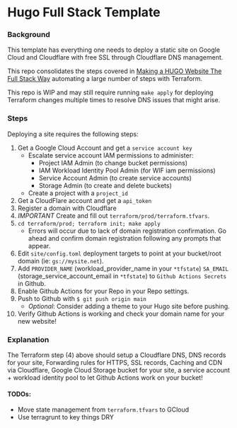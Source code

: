 # Hugo Full Stack Template

### Background

This template has everything one needs to deploy a static site on Google Cloud and Cloudflare with free SSL through Cloudflare DNS management.

This repo consolidates the steps covered in [Making a HUGO Website The Full Stack Way](https://du-blog.net/blog/hugo-blog-0/) automating a large number of steps with Terraform.


This repo is WIP and may still require running `make apply` for deploying Terraform changes multiple times to resolve DNS issues that might arise.

### Steps
Deploying a site requires the following steps:

1. Get a Google Cloud Account and get a `service account key`
    - Escalate service account IAM permissions to administer:
        - Project IAM Admin (to change bucket permissions)
        - IAM Workload Identity Pool Admin (for WIF iam permissions)
        - Service Account Admin (to create service accounts)
        - Storage Admin (to create and delete buckets)
    - Create a project with a `project_id`
2. Get a CloudFlare account and get a `api_token`
3. Register a domain with Cloudflare
4. *IMPORTANT* Create and fill out `terraform/prod/terraform.tfvars`.
5. `cd terraform/prod; terraform init; make apply`
    - Errors will occur due to lack of domain registration confirmation. Go ahead and confirm domain registration following any prompts that appear.
6. Edit `site/config.toml` deployment targets to point at your bucket/root domain (ie: `gs://mysite.net`).
7. Add `PROVIDER_NAME` (workload_provider_name in your `*tfstate`) `SA_EMAIL` (storage_service_account_email in `*tfstate`) to `Github Actions Secrets` in Github.
8. Enable Github Actions for your Repo in your Repo settings.
9. Push to Github with `$ git push origin main`
    - *Optional*: Consider adding a theme to your Hugo site before pushing.
10. Verify Github Actions is working and check your domain name for your new website! 

### Explanation

The Terraform step (4) above should setup a Cloudflare DNS, DNS records for your site, Forwarding rules for HTTPS, SSL records, Caching and CDN via Cloudflare, Google Cloud Storage bucket for your site, a service account + workload identity pool to let Github Actions work on your bucket!

#### TODOs:
 - Move state management from `terraform.tfvars` to  GCloud
 - Use terragrunt to key things DRY